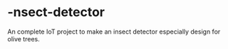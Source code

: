 # -nsect-detector
An complete IoT project to make an insect detector especially design for olive trees.
